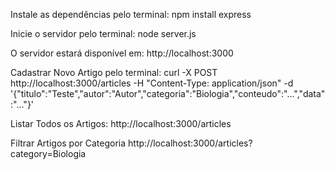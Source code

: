 Instale as dependências pelo terminal:
npm install express

Inicie o servidor pelo terminal:
node server.js

O servidor estará disponível em:
http://localhost:3000

Cadastrar Novo Artigo pelo terminal:
curl -X POST http://localhost:3000/articles -H "Content-Type: application/json" -d '{"titulo":"Teste","autor":"Autor","categoria":"Biologia","conteudo":"...","data":"..."}'

Listar Todos os Artigos:
http://localhost:3000/articles

Filtrar Artigos por Categoria
http://localhost:3000/articles?category=Biologia